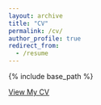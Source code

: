 ```yaml
---
layout: archive
title: "CV"
permalink: /cv/
author_profile: true
redirect_from:
  - /resume
---
```


{% include base_path %}

<a href="https://drive.google.com/file/d/1dASfSpdkWAYK0QMIa8snnHYXHohA6_Xv/view?usp=drive_link" target="_blank">View My CV</a>
